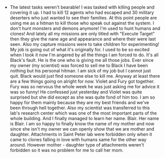 - The latest tasks weren't bearable! I was tasked with killing people and covering it up. I had to kill 12 agents who had escaped and 30 military deserters who just wanted to see their families. At this point people are using me as a hitman to kill those who speak out against the system. I don't hunt monsters and demons anymore! I'm used to hunt humans and clones! And lately all my missions are only titled with "Execute Target" then they give the nane age and appearance and where their were last seen. Also my capture missions were to take children for experimenting! My job is going out of what it's originally for. I used to be so excited when I took it now I'm angered by all the things I am forced to do. It's all Black's fault. He is the one who is giving me all those jobs. Ever since my owner (my scientist) was forced to sell me to Black I have been nothing but his personal hitman. I am sick of my job but I cannot just quit. Black would just find someone else to kill me. Anyway at least there are a few things going on alright for now. Violet and Fury got together. Fury was so nervous the whole week he was just asking me for advice it was so funny! He confessed just yesterday and Violet was quite surprised but she did except as she was quite fond of him too. I am so happy for them mainly because they are my best friends and we've been through hell together. Also my scientist was transferred to this lab's research center which was one of the most important parts of the whole building. And I finally managed to learn her name. Blair. Her name is Blair. I am so happy to finally know the name of my mother and now since she isn't my owner we can openly show that we are mother and daughter. Attachments in Saint Peter lab were forbidden only when it came to clones falling in love with humans same for the other way around. However mother - daughter type of attachments weren't forbidden so it was no problem for me to call her mom.
